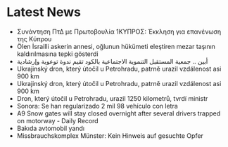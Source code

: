 # Latest News
-  Συνάντηση ΠτΔ με Πρωτοβουλία 1ΚΥΠΡΟΣ: Έκκληση για επανένωση της Κύπρου
-  Ölen İsrailli askerin annesi, oğlunun hükümeti eleştiren mezar taşının kaldırılmasına tepki gösterdi
-  أبين .. جمعية المستقبل التنموية الاجتماعية بالكود تقيم ندوة توعوية وإرشادية
-  Ukrajinský dron, který útočil u Petrohradu, patrně urazil vzdálenost asi 900 km
-  Ukrajinský dron, který útočil u Petrohradu, patrně urazil vzdálenost asi 900 km
-  Dron, který útočil u Petrohradu, urazil 1250 kilometrů, tvrdí ministr
-  Sonora: Se han regularizado 2 mil 98 vehículo con letra
-  A9 Snow gates will stay closed overnight after several drivers trapped on motorway - Daily Record
-  Bakıda avtomobil yandı
-  Missbrauchskomplex Münster: Kein Hinweis auf gesuchte Opfer
